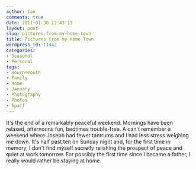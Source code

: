 ```yaml
---
author: Ian
comments: true
date: 2011-01-30 22:43:13
layout: post
slug: pictures-from-my-home-town
title: Pictures from my Home Town
wordpress_id: 11442
categories:
- Seasonal
- Personal
tags:
- Bournemouth
- Family
- Home
- January
- Photography
- Photos
- Spaff
---
```


It's the end of a remarkably peaceful weekend.  Mornings have been relaxed, afternoons fun, bedtimes trouble-free.  A can't remember a weekend where Joseph had fewer tantrums and I had less stress weighing me down.  It's half past ten on Sunday night and, for the first time in memory, I don't find myself secretly relishing the prospect of peace and quiet at work tomorrow.  For possibly the first time since I became a father, I really would rather be staying at home.
